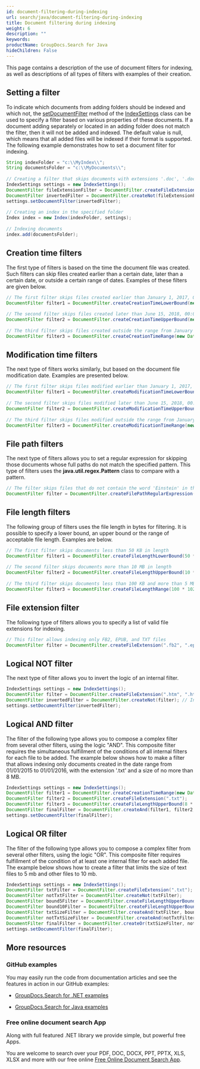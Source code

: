 ```yaml
---
id: document-filtering-during-indexing
url: search/java/document-filtering-during-indexing
title: Document filtering during indexing
weight: 6
description: ""
keywords: 
productName: GroupDocs.Search for Java
hideChildren: False
---
```

This page contains a description of the use of document filters for indexing, as well as descriptions of all types of filters with examples of their creation.

## Setting a filter

To indicate which documents from adding folders should be indexed and which not, the [setDocumentFilter](https://apireference.groupdocs.com/search/java/com.groupdocs.search/IndexSettings#setDocumentFilter(com.groupdocs.search.DocumentFilter)) method of the [IndexSettings](https://apireference.groupdocs.com/search/java/com.groupdocs.search/IndexSettings) class can be used to specify a filter based on various properties of these documents. If a document adding separately or located in an adding folder does not match the filter, then it will not be added and indexed. The default value is null, which means that all added files will be indexed if their format is supported. The following example demonstrates how to set a document filter for indexing.



```java
String indexFolder = "c:\\MyIndex\\";
String documentsFolder = "c:\\MyDocuments\\";
 
// Creating a filter that skips documents with extensions '.doc', '.docx', '.rtf'
IndexSettings settings = new IndexSettings();
DocumentFilter fileExtensionFilter = DocumentFilter.createFileExtension(".doc", ".docx", ".rtf"); // Creating file extension filter that allows only specified extensions
DocumentFilter invertedFilter = DocumentFilter.createNot(fileExtensionFilter); // Inverting file extension filter to allow all extensions except specified ones
settings.setDocumentFilter(invertedFilter);
 
// Creating an index in the specified folder
Index index = new Index(indexFolder, settings);
 
// Indexing documents
index.add(documentsFolder);
```

## Creation time filters

The first type of filters is based on the time the document file was created. Such filters can skip files created earlier than a certain date, later than a certain date, or outside a certain range of dates. Examples of these filters are given below.



```java
// The first filter skips files created earlier than January 1, 2017, 00:00:00 a.m.
DocumentFilter filter1 = DocumentFilter.createCreationTimeLowerBound(new Date(2017 - 1900, 1 - 1, 1));
 
// The second filter skips files created later than June 15, 2018, 00:00:00 a.m.
DocumentFilter filter2 = DocumentFilter.createCreationTimeUpperBound(new Date(2018 - 1900, 6 - 1, 15));
 
// The third filter skips files created outside the range from January 1, 2017, 00:00:00 a.m. to June 15, 2018, 00:00:00 a.m.
DocumentFilter filter3 = DocumentFilter.createCreationTimeRange(new Date(2017 - 1900, 1 - 1, 1), new Date(2018 - 1900, 6 - 1, 15));
```

## Modification time filters

The next type of filters works similarly, but based on the document file modification date. Examples are presented below.



```java
// The first filter skips files modified earlier than January 1, 2017, 00:00:00 a.m.
DocumentFilter filter1 = DocumentFilter.createModificationTimeLowerBound(new Date(2017 - 1900, 1 - 1, 1));
 
// The second filter skips files modified later than June 15, 2018, 00:00:00 a.m.
DocumentFilter filter2 = DocumentFilter.createModificationTimeUpperBound(new Date(2018 - 1900, 6 - 1, 15));
 
// The third filter skips files modified outside the range from January 1, 2017, 00:00:00 a.m. to June 15, 2018, 00:00:00 a.m.
DocumentFilter filter3 = DocumentFilter.createModificationTimeRange(new Date(2017 - 1900, 1 - 1, 1), new Date(2018 - 1900, 6 - 1, 15));
```

## File path filters

The next type of filters allows you to set a regular expression for skipping those documents whose full paths do not match the specified pattern. This type of filters uses the **java.util.regex.Pattern** class to compare with a pattern.



```java
// The filter skips files that do not contain the word 'Einstein' in their paths
DocumentFilter filter = DocumentFilter.createFilePathRegularExpression("Einstein", Pattern.CASE_INSENSITIVE);
```

## File length filters

The following group of filters uses the file length in bytes for filtering. It is possible to specify a lower bound, an upper bound or the range of acceptable file length. Examples are below.



```java
// The first filter skips documents less than 50 KB in length
DocumentFilter filter1 = DocumentFilter.createFileLengthLowerBound(50 * 1024);
 
// The second filter skips documents more than 10 MB in length
DocumentFilter filter2 = DocumentFilter.createFileLengthUpperBound(10 * 1024 * 1024);
 
// The third filter skips documents less than 100 KB and more than 5 MB in length
DocumentFilter filter3 = DocumentFilter.createFileLengthRange(100 * 1024, 5 * 1024 * 1024);
```

## File extension filter

The following type of filters allows you to specify a list of valid file extensions for indexing.



```java
// This filter allows indexing only FB2, EPUB, and TXT files
DocumentFilter filter = DocumentFilter.createFileExtension(".fb2", ".epub", ".txt");
```

## Logical NOT filter

The next type of filter allows you to invert the logic of an internal filter.



```java
IndexSettings settings = new IndexSettings();
DocumentFilter filter = DocumentFilter.createFileExtension(".htm", ".html");
DocumentFilter invertedFilter = DocumentFilter.createNot(filter); // Inverting file extension filter to allow all extensions except of HTM and HTML
settings.setDocumentFilter(invertedFilter);
```

## Logical AND filter

The filter of the following type allows you to compose a complex filter from several other filters, using the logic "AND". This composite filter requires the simultaneous fulfillment of the conditions of all internal filters for each file to be added. The example below shows how to make a filter that allows indexing only documents created in the date range from 01/01/2015 to 01/01/2016, with the extension '.txt' and a size of no more than 8 MB.



```java
IndexSettings settings = new IndexSettings();
DocumentFilter filter1 = DocumentFilter.createCreationTimeRange(new Date(2015 - 1900, 1 - 1, 1), new Date(2016 - 1900, 1 - 1, 1));
DocumentFilter filter2 = DocumentFilter.createFileExtension(".txt");
DocumentFilter filter3 = DocumentFilter.createFileLengthUpperBound(8 * 1024 * 1024);
DocumentFilter finalFilter = DocumentFilter.createAnd(filter1, filter2, filter3);
settings.setDocumentFilter(finalFilter);
```

## Logical OR filter

The filter of the following type allows you to compose a complex filter from several other filters, using the logic "OR". This composite filter requires fulfillment of the condition of at least one internal filter for each added file. The example below shows how to create a filter that limits the size of text files to 5 mb and other files to 10 mb.



```java
IndexSettings settings = new IndexSettings();
DocumentFilter txtFilter = DocumentFilter.createFileExtension(".txt");
DocumentFilter notTxtFilter = DocumentFilter.createNot(txtFilter);
DocumentFilter bound5Filter = DocumentFilter.createFileLengthUpperBound(5 * 1024 * 1024);
DocumentFilter bound10Filter = DocumentFilter.createFileLengthUpperBound(10 * 1024 * 1024);
DocumentFilter txtSizeFilter = DocumentFilter.createAnd(txtFilter, bound5Filter);
DocumentFilter notTxtSizeFilter = DocumentFilter.createAnd(notTxtFilter, bound10Filter);
DocumentFilter finalFilter = DocumentFilter.createOr(txtSizeFilter, notTxtSizeFilter);
settings.setDocumentFilter(finalFilter);
```

## More resources

### GitHub examples

You may easily run the code from documentation articles and see the features in action in our GitHub examples:

*   [GroupDocs.Search for .NET examples](https://github.com/groupdocs-search/GroupDocs.Search-for-.NET)
    
*   [GroupDocs.Search for Java examples](https://github.com/groupdocs-search/GroupDocs.Search-for-Java)
    

### Free online document search App

Along with full featured .NET library we provide simple, but powerful free Apps.

You are welcome to search over your PDF, DOC, DOCX, PPT, PPTX, XLS, XLSX and more with our free online [Free Online Document Search App](https://products.groupdocs.app/search).
